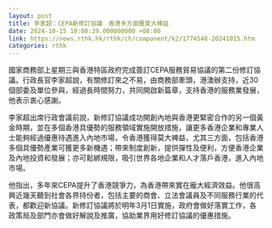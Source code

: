 ```yaml
---
layout: post
title: 李家超：CEPA新修訂協議　香港多方面獲莫大裨益
date: 2024-10-15 10:00:39.000000000 +08:00
link: https://news.rthk.hk/rthk/ch/component/k2/1774548-20241015.htm
categories: rthk
---
```


國家商務部上星期三與香港特區政府完成簽訂CEPA服務貿易協議的第二份修訂協議。行政長官李家超說，有關修訂來之不易，由商務部牽頭，港澳辦支持，近30個部委及單位參與，經過長時間努力，共同開啟新篇章，支持香港的服務業發展，他表示衷心感謝。

李家超出席行政會議前說，新修訂協議成功開創內地與香港更緊密合作的另一個黃金時期，並在多個香港具優勢的服務領域實施開放措施，讓更多香港企業和專業人士能夠經過優惠待遇進入內地市場，令香港獲得莫大裨益，尤其三方面，包括香港多個具優勢產業可獲更多新機遇；帶來制度創新，提供彈性及便利，方便香港企業及內地投資和發展；亦可鬆綁規限，吸引世界各地企業和人才落戶香港，進入內地市場。

他指出，多年來CEPA提升了香港競爭力，為香港帶來實在龐大經濟效益。他很高興近幾天聽到社會各界持份者，包括主要的商會、立法會議員及不同服務行業的代表，都歡迎新協議。新修訂協議將於明年3月1日實施，政府會做好落實工作，各政策局及部門亦會做好解說及推廣，協助業界用好修訂協議的優惠措施。

